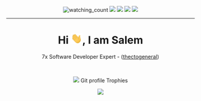 
<p align="left"> 

<!-- <img src="https://komarev.com/ghpvc/?username=thectogeneral&color=brightgreen" alt="watching_count" /> -->
 </p>
 <p align="center">
  <img src="https://komarev.com/ghpvc/?username=incredible-phoenix246&color=brightgreen" alt="watching_count" />
  <img src="https://img.shields.io/badge/Age-24-blue" />
  <img src="https://img.shields.io/badge/Focus-Open%20Source-brightgreen" />
  <img src="https://img.shields.io/badge/Lives-Nigeria-success" />
  <img src="https://img.shields.io/badge/Language-English-brightgreen" />
</p>
<hr>
<h1 align="center">Hi <img src="https://raw.githubusercontent.com/ABSphreak/ABSphreak/master/gifs/Hi.gif" width="30px">, I am Salem </h1>
<p align="center">7x Software Developer Expert - (<a href="https://x.com/thectogeneral">thectogeneral</a>)</p>
<br>

<p align="center">
 <img src="https://media.giphy.com/media/QaMcXSekUWx7aogAUr/giphy.gif" width="30" />&nbsp;Git profile Trophies</p>

<p align="center">
 <img src="https://github-profile-trophy.vercel.app/?username=thectogeneral&theme=juicyfresh&no-bg=true" />
</p>
